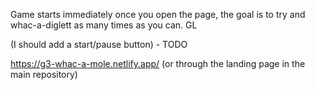 Game starts immediately once you open the page, the goal is to try and whac-a-diglett as many times as you can. GL

(I should add a start/pause button) - TODO

https://g3-whac-a-mole.netlify.app/ (or through the landing page in the main repository)
